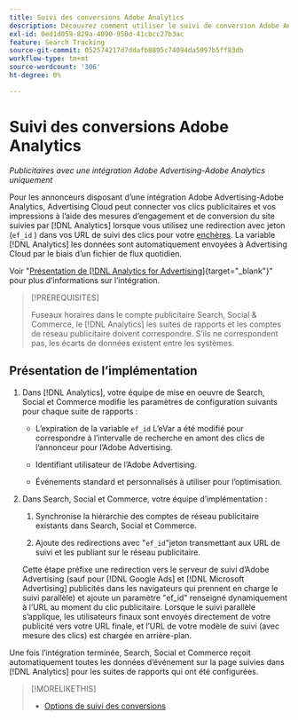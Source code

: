 ```yaml
---
title: Suivi des conversions Adobe Analytics
description: Découvrez comment utiliser le suivi de conversion Adobe Analytics pour vos campagnes dans Adobe Advertising.
exl-id: 0ed1d059-829a-4090-950d-41cbcc27b3ac
feature: Search Tracking
source-git-commit: 052574217d7ddafb8895c74094da5997b5ff83db
workflow-type: tm+mt
source-wordcount: '306'
ht-degree: 0%

---
```


# Suivi des conversions Adobe Analytics

*Publicitaires avec une intégration Adobe Advertising-Adobe Analytics uniquement*

Pour les annonceurs disposant d’une intégration Adobe Advertising-Adobe Analytics, Advertising Cloud peut connecter vos clics publicitaires et vos impressions à l’aide des mesures d’engagement et de conversion du site suivies par [!DNL Analytics] lorsque vous utilisez une redirection avec jeton (`ef_id` ) dans vos URL de suivi des clics pour votre [enchères](/help/search-social-commerce/glossary.md#a-b). La variable [!DNL Analytics] les données sont automatiquement envoyées à Advertising Cloud par le biais d’un fichier de flux quotidien.

Voir &quot;[Présentation de [!DNL Analytics for Advertising]](https://experienceleague.adobe.com/docs/advertising-cloud/dsp/integrations/analytics/overview.html){target="_blank"}&quot; pour plus d’informations sur l’intégration.

>[!PREREQUISITES]
>
> Fuseaux horaires dans le compte publicitaire Search, Social &amp; Commerce, le [!DNL Analytics] les suites de rapports et les comptes de réseau publicitaire doivent correspondre. S’ils ne correspondent pas, les écarts de données existent entre les systèmes.

## Présentation de l’implémentation

1. Dans [!DNL Analytics], votre équipe de mise en oeuvre de Search, Social et Commerce modifie les paramètres de configuration suivants pour chaque suite de rapports :

   * L’expiration de la variable `ef_id` L’eVar a été modifié pour correspondre à l’intervalle de recherche en amont des clics de l’annonceur pour l’Adobe Advertising.

   * Identifiant utilisateur de l’Adobe Advertising.

   * Événements standard et personnalisés à utiliser pour l’optimisation.

1. Dans Search, Social et Commerce, votre équipe d’implémentation :

   1. Synchronise la hiérarchie des comptes de réseau publicitaire existants dans Search, Social et Commerce.

   1. Ajoute des redirections avec &quot;`ef_id`&quot;jeton transmettant aux URL de suivi et les publiant sur le réseau publicitaire.

   Cette étape préfixe une redirection vers le serveur de suivi d’Adobe Advertising (sauf pour [!DNL Google Ads] et [!DNL Microsoft Advertising] publicités dans les navigateurs qui prennent en charge le suivi parallèle) et ajoute un paramètre &quot;ef_id&quot; renseigné dynamiquement à l’URL au moment du clic publicitaire. Lorsque le suivi parallèle s’applique, les utilisateurs finaux sont envoyés directement de votre publicité vers votre URL finale, et l’URL de votre modèle de suivi (avec mesure des clics) est chargée en arrière-plan.

Une fois l’intégration terminée, Search, Social et Commerce reçoit automatiquement toutes les données d’événement sur la page suivies dans [!DNL Analytics] pour les suites de rapports qui ont été configurées.

>[!MORELIKETHIS]
>
>* [Options de suivi des conversions](conversion-tracking-about.md)
